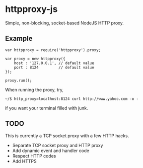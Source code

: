 httpproxy-js
============

Simple, non-blocking, socket-based NodeJS HTTP proxy.

Example
-------

    var httpproxy = require('httpproxy').proxy;

    var proxy = new httpproxy({
        host : '127.0.0.1', // default value
        port : 8124         // default value
    });

    proxy.run();

When running the proxy, try,

    ~/$ http_proxy=localhost:8124 curl http://www.yahoo.com -o - 

if you want your terminal filled with junk.

TODO
----

This is currently a TCP socket proxy with a few HTTP hacks.

 - Separate TCP socket proxy and HTTP proxy
 - Add dynamic event and handler code
 - Respect HTTP codes
 - Add HTTPS

